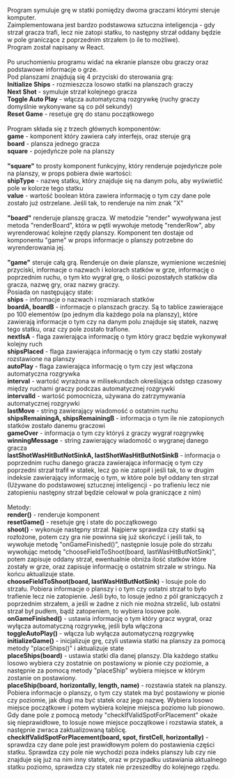 Program symuluje grę w statki pomiędzy dwoma graczami którymi steruje komputer.<br />
Zaimplementowana jest bardzo podstawowa sztuczna inteligencja - gdy strzał gracza trafi, lecz nie zatopi statku, to następny strzał oddany będzie w pole graniczące z poprzednim strzałem (o ile to możliwe).<br />
Program został napisany w React.<br /><br />
Po uruchomieniu programu widać na ekranie plansze obu graczy oraz podstawowe informacje o grze.<br />
Pod planszami znajdują się 4 przyciski do sterowania grą:<br />
**Initialize Ships** - rozmieszcza losowo statki na planszach graczy<br />
**Next Shot** - symuluje strzał kolejnego gracza<br />
**Toggle Auto Play** - włącza automatyczną rozgrywkę (ruchy graczy domyślnie wykonywane są co pół sekundy)<br />
**Reset Game** - resetuje grę do stanu początkowego<br /><br />
Program składa się z trzech głównych komponentów:<br />
**game** - komponent który zawiera cały interfejs, oraz steruje grą<br />
**board** - plansza jednego gracza<br />
**square** - pojedyńcze pole na planszy<br /><br />
**"square"** to prosty komponent funkcyjny, który renderuje pojedyńcze pole na planszy, w props pobiera dwie wartości:<br />
**shipType** - nazwę statku, który znajduje się na danym polu, aby wyświetlić pole w kolorze tego statku<br />
**value** - wartość boolean która zawiera informację o tym czy dane pole zostało już ostrzelane. Jeśli tak, to renderuje na nim znak "X"<br /><br />
**"board"** renderuje planszę gracza. W metodzie "render" wywoływana jest metoda "renderBoard", która w pętli wywołuje metodę "renderRow", aby wyrenderować kolejne rzędy planszy.
Komponent ten dostaje od komponentu "game" w props informacje o planszy potrzebne do wyrenderowania jej.<br /><br />
**"game"** steruje całą grą. Renderuje on dwie plansze, wymienione wcześniej przyciski, informacje o nazwach i kolorach statków w grze, informację o poprzednim ruchu, o tym kto wygrał grę, o ilości pozostałych statków dla gracza, nazwę gry, oraz nazwy graczy.<br />
Posiada on następujący state:<br />
**ships** - informacje o nazwach i rozmiarach statków<br />
**boardA, boardB** - informacje o planszach graczy. Są to tablice zawierające po 100 elementów (po jednym dla każdego pola na planszy), które zawierają informacje o tym czy na danym polu znajduje się statek, nazwę tego statku, oraz czy pole zostało trafione.<br />
**nextIsA** - flaga zawierająca informację o tym który gracz będzie wykonywał kolejny ruch<br />
**shipsPlaced** - flaga zawierająca informację o tym czy statki zostały rozstawione na planszy<br />
**autoPlay** - flaga zawierająca informację o tym czy jest włączona automatyczna rozgrywka<br />
**interval** - wartość wyrażona w milisekundach określająca odstęp czasowy między ruchami graczy podczas automatycznej rozgrywki<br />
**intervalId** - wartość pomocnicza, używana do zatrzymywania automatycznej rozgrywki<br />
**lastMove** - string zawierający wiadomość o ostatnim ruchu<br />
**shipsRemainingA, shipsRemainingB** - informacja o tym ile nie zatopionych statków zostało danemu graczowi<br />
**gameOver** - informacja o tym czy któryś z graczy wygrał rozgrywkę<br />
**winningMessage** - string zawierający wiadomość o wygranej danego gracza<br />
**lastShotWasHitButNotSinkA, lastShotWasHitButNotSinkB** - informacja o poprzednim ruchu danego gracza zawierająca informację o tym czy poprzedni strzał trafił w statek, lecz go nie zatopił i jeśli tak, to w drugim indeksie zawierający informację o tym, w które pole był oddany ten strzał (Używane do podstawowej sztucznej inteligencji - po trafieniu lecz nie zatopieniu następny strzał będzie celował w pola graniczące z nim)<br /><br />
Metody:<br />
**render()** - renderuje komponent<br />
**resetGame()** - resetuje grę i state do początkowego<br />
**shoot()** - wykonuje następny strzał. Najpierw sprawdza czy statki są rozłożone, potem czy gra nie powinna się już skończyć i jeśli tak, to wywołuje metodę "onGameFinished()", następnie losuje pole do strzału wywołując metodę "chooseFieldToShoot(board, lastWasHitButNotSink)", potem zapisuje oddany strzał, ewentualnie obniża ilość statków które zostały w grze, oraz zapisuje informację o ostatnim strzale w stringu. Na końcu aktualizuje state.<br />
**chooseFieldToShoot(board, lastWasHitButNotSink)** - losuje pole do strzału. Pobiera informacje o planszy i o tym czy ostatni strzał to było trafienie lecz nie zatopienie. Jeśli było, to losuje jedno z pól graniczących z poprzednim strzałem, a jeśli w żadne z nich nie można strzelić, lub ostatni strzał był pudłem, bądź zatopeniem, to wybiera losowe pole.<br />
**onGameFinished()** - ustawia informację o tym który gracz wygrał, oraz wyłącza automatyczną rozgrywkę, jeśli była włączona<br />
**toggleAutoPlay()** - włącza lub wyłącza automatyczną rozgrywkę<br />
**initializeGame()** - inicjalizuje grę, czyli ustawia statki na planszy za pomocą metody "placeShips()" i aktualizuje state<br />
**placeShips(board)** - ustawia statki dla danej planszy. Dla każdego statku losowo wybiera czy zostatnie on postawiony w pionie czy poziomie, a następnie za pomocą metody "placeShip" wybiera miejsce w którym zostanie on postawiony.<br />
**placeShip(board, horizontally, length, name)** - rozstawia statek na planszy. Pobiera informacje o planszy, o tym czy statek ma być postawiony w pionie czy poziomie, jak długi ma być statek oraz jego nazwę. Wybiera losowo miejsce początkowe i potem wybiera kolejne miejsca poziomo lub pionowo. Gdy dane pole z pomocą metody "checkIfValidSpotForPlacement" okaże się nieprawidłowe, to losuje nowe miejsce początkowe i rozstawia statek, a następnie zwraca zaktualizowaną tablicę.<br />
**checkIfValidSpotForPlacement(board, spot, firstCell, horizontally)** - sprawdza czy dane pole jest prawidłowym polem do postawienia części statku. Sprawdza czy pole nie wychodzi poza indeks planszy lub czy nie znajduje się już na nim inny statek, oraz w przypadku ustawiania aktualnego statku poziomo, sprawdza czy statek nie przeszedłby do kolejnego rzędu.
